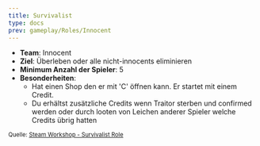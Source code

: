 ```yaml
---
title: Survivalist
type: docs
prev: gameplay/Roles/Innocent
---
```


- **Team**: Innocent
- **Ziel**: Überleben oder alle nicht-innocents eliminieren
- **Minimum Anzahl der Spieler**: 5
- **Besonderheiten**:
  - Hat einen Shop den er mit 'C' öffnen kann. Er startet mit einem Credit.
  - Du erhältst zusätzliche Credits wenn Traitor sterben und confirmed werden oder durch looten von Leichen anderer Spieler welche Credits übrig hatten

<small>Quelle: [Steam Workshop - Survivalist Role](https://steamcommunity.com/sharedfiles/filedetails/?id=1357256725)</small>